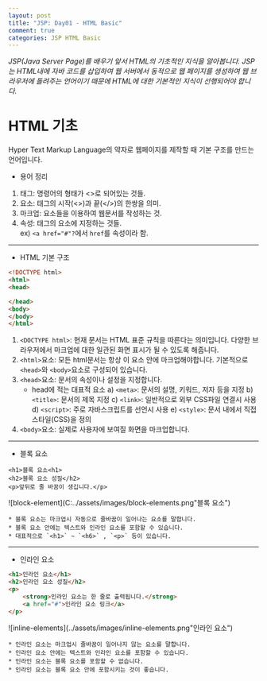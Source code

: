 ```yaml
---
layout: post
title: "JSP: Day01 - HTML Basic"
comment: true
categories: JSP HTML Basic
---
```

*JSP(Java Server Page)를 배우기 앞서 HTML의 기초적인 지식을 알아봅니다. JSP는 HTML내에 자바 코드를 삽입하여 웹 서버에서 동적으로 웹 페이지를 생성하여 웹 브라우저에 돌려주는 언어이기 때문에 HTML에 대한 기본적인 지식이 선행되어야 합니다.*  
# HTML 기초
Hyper Text Markup Language의 약자로 웹페이지를 제작할 때 기본 구조를 만드는 언어입니다.
* 용어 정리
1. 태그: 명령어의 형태가 <>로 되어있는 것들.
2. 요소: 태그의 시작(<>)과 끝(</>)의 한쌍을 의미.
3. 마크업: 요소들을 이용하여 웹문서를 작성하는 것.
4. 속성: 태그의 요소에 지정하는 것들.  
ex) `<a href="#"?`에서 `href`를 속성이라 함.
___
* HTML 기본 구조

```html
<!DOCTYPE html>
<html>
<head>

</head>
<body>
</body>
</html>
```  
1. `<DOCTYPE html>`: 현재 문서는 HTML 표준 규칙을 따른다는 의미입니다. 다양한 브라우저에서 마크업에 대한 일관된 화면 표시가 될 수 있도록 해줍니다.
2. `<html>`요소: 모든 html문서는 항상 이 요소 안에 마크업해야합니다. 기본적으로 `<head>`와 `<body>`요소로 구성되어 있습니다.
3. `<head>`요소: 문서의 속성이나 설정을 지정합니다.
	* head에 적는 대표적 요소
		a) `<meta>`: 문서의 설명, 키워드, 저자 등을 지정
		b) `<title>`: 문서의 제목 지정
		c) `<link>`: 일반적으로 외부 CSS파일 연결시 사용
		d) `<script>`: 주로 자바스크립트를 선언시 사용
		e) `<style>`: 문서 내에서 직접 스타일(CSS)을 정의
4. `<body>`요소: 실제로 사용자에 보여질 화면을 마크업합니다.
___
* 블록 요소
```hmtl
<h1>블록 요소<h1>
<h2>블록 요소 성질</h2>
<p>앞뒤로 줄 바꿈이 생깁니다.</p>
```  
![block-element](C:../assets/images/block-elements.png"블록 요소")  

	* 블록 요소는 마크업시 자동으로 줄바꿈이 일어나는 요소를 말합니다.
	* 블록 요소 안에는 텍스트와 인라인 요소를 포함할 수 있습니다.
	* 대표적으로 `<h1>` ~ `<h6>` , `<p>` 등이 있습니다.  
___
* 인라인 요소
```html
<h1>인라인 요소</h1>
<h2>인라인 요소 성질</h2>
<p>
	<strong>인라인 요소는 한 줄로 출력됩니다.</strong>
    <a href="#">인라인 요소 링크</a>
</p>
```  
![inline-elements](../assets/images/inline-elements.png"인라인 요소")  

	* 인라인 요소는 마크업시 줄바꿈이 일어나지 않는 요소를 말합니다.
	* 인라인 요소 안에는 텍스트와 인라인 요소를 포함할 수 있습니다.
	* 인라인 요소는 블록 요소를 포함할 수 없습니다.
	* 인라인 요소는 블록 요소 안에 포함시키는 것이 좋습니다.